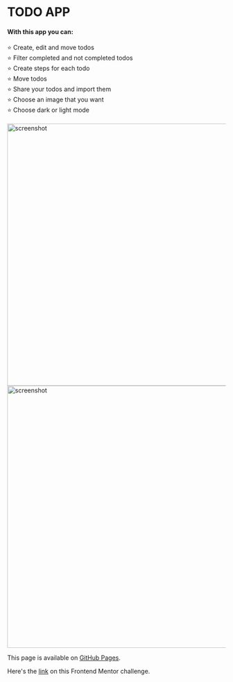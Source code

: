 # TODO APP

<h4>With this app you can:</h4>
⭐️ Create, edit and move todos <br>
⭐️ Filter completed and not completed todos <br>
⭐️ Create steps for each todo <br>
⭐️ Move todos <br>
⭐️ Share your todos and import them <br>
⭐️ Choose an image that you want <br>
⭐️ Choose dark or light mode <br><br>

<img src="https://user-images.githubusercontent.com/94777746/224906145-bc81fab9-38ec-4498-be50-4cbe161be66f.png" alt="screenshot" width="604px" />

<img src="https://user-images.githubusercontent.com/94777746/224906306-b336838c-74c7-4950-aaaf-9899ae602022.png" alt="screenshot" width="604px" />

This page is available on [GitHub Pages](https://seltaria.github.io/todo). <br/>

Here's the [link](https://www.frontendmentor.io/challenges/todo-app-Su1_KokOW) on this Frontend Mentor challenge.
